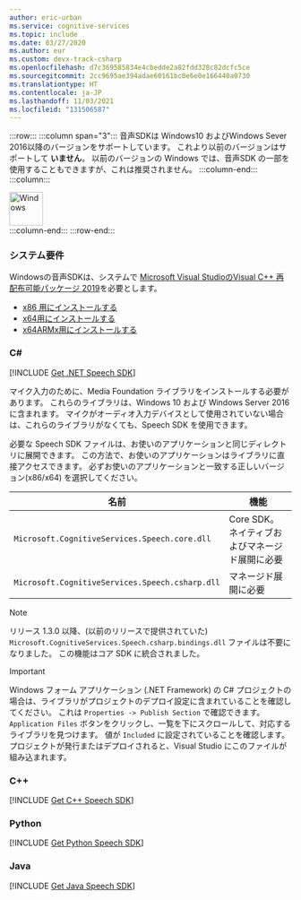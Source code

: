 ```yaml
---
author: eric-urban
ms.service: cognitive-services
ms.topic: include
ms.date: 03/27/2020
ms.author: eur
ms.custom: devx-track-csharp
ms.openlocfilehash: d7c369585834e4cbedde2a82fdd328c82dcfc5ce
ms.sourcegitcommit: 2cc9695ae394adae60161bc0e6e0e166440a0730
ms.translationtype: HT
ms.contentlocale: ja-JP
ms.lasthandoff: 11/03/2021
ms.locfileid: "131506587"
---
```

:::row:::
    :::column span="3":::
        音声SDKは Windows10 およびWindows Sever 2016以降のバージョンをサポートしています。 これより以前のバージョンはサポートして **いません**。 以前のバージョンの Windows では、音声SDK の一部を使用することもできますが、これは推奨されません。
    :::column-end:::
    :::column:::
        <br>
        <div class="icon is-large">
            <img alt="Windows" src="https://docs.microsoft.com/media/logos/logo_Windows.svg" width="60px">
        </div>
    :::column-end:::
:::row-end:::

### <a name="system-requirements"></a>システム要件

Windowsの音声SDKは、システムで <a href="https://support.microsoft.com/help/2977003/the-latest-supported-visual-c-downloads" target="_blank">Microsoft Visual StudioのVisual C++ 再配布可能パッケージ 2019</a>を必要とします。

- <a href="https://aka.ms/vs/16/release/vc_redist.x86.exe" target="_blank">x86 用にインストールする</a>
- <a href="https://aka.ms/vs/16/release/vc_redist.x64.exe" target="_blank"> x64用にインストールする</a>
- <a href="https://aka.ms/vs/16/release/vc_redist.arm64.exe" target="_blank">x64ARMx用にインストールする </a>

### <a name="c"></a>C#

[!INCLUDE [Get .NET Speech SDK](get-speech-sdk-dotnet.md)]

マイク入力のために、Media Foundation ライブラリをインストールする必要があります。 これらのライブラリは、Windows 10 および Windows Server 2016 に含まれます。 マイクがオーディオ入力デバイスとして使用されていない場合は、これらのライブラリがなくても、Speech SDK を使用できます。

必要な Speech SDK ファイルは、お使いのアプリケーションと同じディレクトリに展開できます。 この方法で、お使いのアプリケーションはライブラリに直接アクセスできます。 必ずお使いのアプリケーションと一致する正しいバージョン(x86/x64) を選択してください。

| 名前                                            | 機能                                             |
|-------------------------------------------------|------------------------------------------------------|
| `Microsoft.CognitiveServices.Speech.core.dll`   | Core SDK。ネイティブおよびマネージド展開に必要 |
| `Microsoft.CognitiveServices.Speech.csharp.dll` | マネージド展開に必要                      |

> [!NOTE]
> リリース 1.3.0 以降、(以前のリリースで提供されていた) `Microsoft.CognitiveServices.Speech.csharp.bindings.dll` ファイルは不要になりました。 この機能はコア SDK に統合されました。

> [!IMPORTANT]
> Windows フォーム アプリケーション (.NET Framework) の C# プロジェクトの場合は、ライブラリがプロジェクトのデプロイ設定に含まれていることを確認してください。 これは `Properties -> Publish Section` で確認できます。 `Application Files` ボタンをクリックし、一覧を下にスクロールして、対応するライブラリを見つけます。 値が `Included` に設定されていることを確認します。 プロジェクトが発行またはデプロイされると、Visual Studio にこのファイルが組み込まれます。

### <a name="c"></a>C++

[!INCLUDE [Get C++ Speech SDK](get-speech-sdk-cpp.md)]

### <a name="python"></a>Python

[!INCLUDE [Get Python Speech SDK](get-speech-sdk-python.md)]

### <a name="java"></a>Java

[!INCLUDE [Get Java Speech SDK](get-speech-sdk-java.md)]

